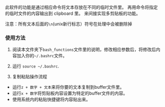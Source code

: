 此软件的功能是通过相应命令将文本存放在不同的临时文件里。
再用命令将指定的临时文件的内容输出到 clipboard 里。
来间接实现多剪贴板的功能。

注意：所有文本后面的`\n`(unix新行标志）符号在处理中会被删除掉

### 使用方法
1. 阅读本文件夹下`bash_functions`文件里的说明，修改相应参数后，将修改后内容加入你的`~/.bashrc`文件。

2. 运行 `source ~/.bashrc`.

3. 复制粘贴操作流程
  * 运行`z + 数字 + 文本`来将你要的文本复制到buffer文件里。  
  * 运行`x + 数字`将剪贴板内容设置为特定的buffer文件的内容。  
  * 使用系统内的粘贴快捷键将内容贴出来。
